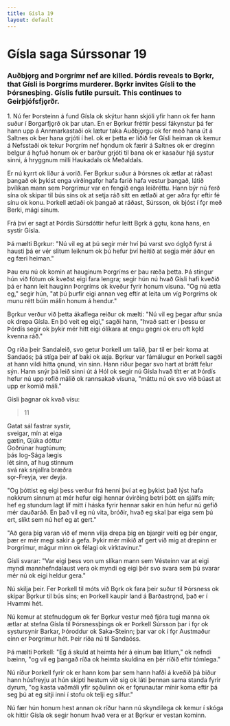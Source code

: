 ```yaml
---
title: Gísla 19
layout: default
---
```


# Gísla saga Súrssonar 19

### Auðbj&#x1EB;rg and Þorgrímr nef are killed. Þórdis reveals to B&#x1EB;rkr, that Gísli is Þorgríms murderer. B&#x1EB;rkr invites Gísli to the Þórsnesþing. Gíslis futile pursuit. This continues to Geirþjófsfj&#x1EB;rðr.

1\. Nú fer Þorsteinn á fund Gísla ok skýtur hann skjóli yfir hann ok fer hann suður í Borgarfj&#x1EB;rð ok þar utan. En er B&#x1EB;rkur fréttir þessi fákynstur þá fer hann upp á Annmarkastaði ok lætur taka Auðbj&#x1EB;rgu ok fer með hana út á Saltnes ok ber hana grjóti í hel. ok er þetta er liðið fer Gísli heiman ok kemur á Nefsstaði ok tekur Þorgrím nef h&#x1EB;ndum ok færir á Saltnes ok er dreginn belgur á h&#x1EB;fuð honum ok er barður grjóti til bana ok er kasaður hjá systur sinni, á hryggnum milli Haukadals ok Meðaldals.

Er nú kyrrt ok líður á vorið. Fer B&#x1EB;rkur suður á Þórsnes ok ætlar at ráðast þangað ok þykist enga virðingaf&#x1EB;r hafa farið hafa vestur þangað, látið þvílíkan mann sem Þorgrímur var en fengið enga leiðréttu. Hann býr nú ferð sína ok skipar til bús síns ok at setja ráð sitt en ætlaði at ger aðra f&#x1EB;r eftir fé sínu ok konu. Þorkell ætlaði ok þangað at ráðast, Súrsson, ok bjóst í f&#x1EB;r með Berki, mági sínum.

Frá því er sagt at Þórdís Súrsdóttir hefur leitt B&#x1EB;rk á g&#x1EB;tu, kona hans, en systir Gísla.

Þá mælti B&#x1EB;rkur: "Nú vil eg at þú segir mér hví þú varst svo ógl&#x1EB;ð fyrst á hausti þá er vér slitum leiknum ok þú hefur því heitið at segja mér áður en eg færi heiman."

Þau eru nú ok komin at hauginum Þorgríms er þau ræða þetta. Þá stingur hún við fótum ok kveðst eigi fara lengra; segir hún nú hvað Gísli hafi kveðið þá er hann leit hauginn Þorgríms ok kveður fyrir honum vísuna. "Og nú ætla eg," segir hún, "at þú þurfir eigi annan veg eftir at leita um víg Þorgríms ok munu rétt búin málin honum á hendur."

B&#x1EB;rkur verður við þetta ákaflega reiður ok mælti: "Nú vil eg þegar aftur snúa ok drepa Gísla. En þó veit eg eigi," sagði hann, "hvað satt er í þessu er Þórdís segir ok þykir mér hitt eigi ólíkara at engu gegni ok eru oft k&#x1EB;ld kvenna ráð."

Og ríða þeir Sandaleið, svo getur Þorkell um talið, þar til er þeir koma at Sandaós; þá stíga þeir af baki ok æja. B&#x1EB;rkur var fámálugur en Þorkell sagði at hann vildi hitta &#x1EB;nund, vin sinn. Hann ríður þegar svo hart at brátt felur sýn. Hann snýr þá leið sinni út á Hól ok segir nú Gísla hvað títt er at Þórdís hefur nú upp rofið málið ok rannsakað vísuna, "máttu nú ok svo við búast at upp er komið máli."

Gísli þagnar ok kvað vísu:

>11   
>   
Gatat sál fastrar systir,   
sveigar, mín at eiga   
gætin, Gjúka dóttur   
Goðrúnar hugtúnum;   
þás log-Sága lægis   
lét sinn, af hug stinnum   
svá rak snjallra bræðra   
s&#x1EB;r-Freyja, ver deyja.   

"Og þóttist eg eigi þess verður frá henni því at eg þykist það lýst hafa nokkrum sinnum at mér hefur eigi hennar óvirðing betri þótt en sjálfs mín; hef eg stundum lagt líf mitt í háska fyrir hennar sakir en hún hefur nú gefið mér dauðaráð. En það vil eg nú vita, bróðir, hvað eg skal þar eiga sem þú ert, slíkt sem nú hef eg at gert."

"Að gera þig varan við ef menn vilja drepa þig en bjargir veiti eg þér engar, þær er mér megi sakir á gefa. Þykir mér mikið af gert við mig at drepinn er Þorgrímur, mágur minn ok félagi ok virktavinur."

Gísli svarar: "Var eigi þess von um slíkan mann sem Vésteinn var at eigi myndi mannhefndalaust vera ok myndi eg eigi þér svo svara sem þú svarar mér nú ok eigi heldur gera."

Nú skilja þeir. Fer Þorkell til móts við B&#x1EB;rk ok fara þeir suður til Þórsness ok skipar B&#x1EB;rkur til bús síns; en Þorkell kaupir land á Barðastr&#x1EB;nd, það er í Hvammi hét.

Nú kemur at stefnud&#x1EB;gum ok fer B&#x1EB;rkur vestur með fjóra tugi manna ok ætlar at stefna Gísla til Þórsnessþings ok er Þorkell Súrsson þar í f&#x1EB;r ok systursynir Barkar, Þóroddur ok Saka-Steinn; þar var ok í f&#x1EB;r Austmaður einn er Þorgrímur hét. Þeir ríða nú til Sandaóss.

Þá mælti Þorkell: "Eg á skuld at heimta hér á einum bæ litlum," ok nefndi bæinn, "og vil eg þangað ríða ok heimta skuldina en þér ríðið eftir tómlega."

Nú ríður Þorkell fyrir ok er hann kom þar sem hann hafði á kveðið þá biður hann húsfreyju at hún skipti hestum við sig ok láti þennan sama standa fyrir dyrum, "og kasta vaðmáli yfir s&#x1EB;ðulinn ok er f&#x1EB;runautar mínir koma eftir þá seg þú at eg sitji inni í stofu ok telji eg silfur."

Nú fær hún honum hest annan ok ríður hann nú skyndilega ok kemur í skóga ok hittir Gísla ok segir honum hvað vera er at B&#x1EB;rkur er vestan kominn.
